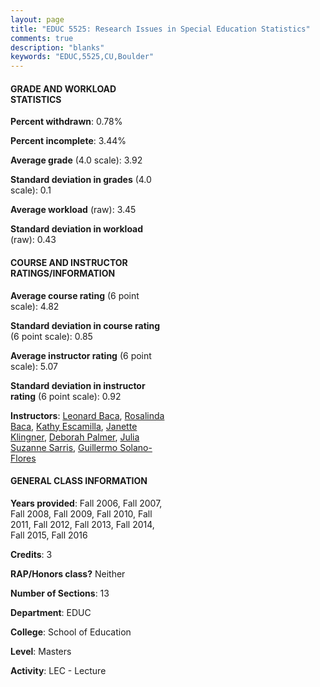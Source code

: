 ```yaml
---
layout: page
title: "EDUC 5525: Research Issues in Special Education Statistics"
comments: true
description: "blanks"
keywords: "EDUC,5525,CU,Boulder"
---
```

<head>
<script src="https://ajax.googleapis.com/ajax/libs/jquery/2.1.3/jquery.min.js"></script>
<script src="https://dl.dropboxusercontent.com/s/pc42nxpaw1ea4o9/highcharts.js?dl=0"></script>
<!-- <script src="../assets/js/highcharts.js"></script> -->
<style type="text/css">@font-face {
	font-family: "Bebas Neue";
	src: url(https://www.filehosting.org/file/details/544349/BebasNeue Regular.otf) format("opentype");
	}
	h1.Bebas { 
		font-family: "Bebas Neue", Verdana, Tahoma;
	}
</style>
</head>
<body>
	<div id="container" style="float: right; width: 45%; height: 88%; margin-left: 2.5%; margin-right: 2.5%;"></div>
	<script language="JavaScript">
		$(document).ready(function() {
		var chart = {type: 'column'};
		var title = {text: 'Grade Distribution'};
		var xAxis = {categories: ['A','B','C','D','F'],crosshair: true};
		var yAxis = {min: 0,title: {text: 'Percentage'}};
		var tooltip = {headerFormat: '<center><b><span style="font-size:20px">{point.key}</span></b></center>',
		               pointFormat: '<td style="padding:0"><b>{point.y:.1f}%</b></td>',
		               footerFormat: '</table>',shared: true,useHTML: true};
		var plotOptions = {column: {pointPadding: 0.0,borderWidth: 0}};  
		var credits = {enabled: false};var series= [{name: 'Percent',data: [94.39,5.31,0.0,0.0,0.3,]}];
		var json = {};
		json.chart = chart;
		json.title = title;
		json.tooltip = tooltip;
		json.xAxis = xAxis;
		json.yAxis = yAxis;  
		json.series = series;
		json.plotOptions = plotOptions;  
		json.credits = credits;
		$('#container').highcharts(json);
	});
	</script>
</body>
			   
#### GRADE AND WORKLOAD STATISTICS

**Percent withdrawn**: 0.78%

**Percent incomplete**: 3.44%

**Average grade** (4.0 scale): 3.92

**Standard deviation in grades** (4.0 scale): 0.1

**Average workload** (raw): 3.45

**Standard deviation in workload** (raw): 0.43

#### COURSE AND INSTRUCTOR RATINGS/INFORMATION

**Average course rating** (6 point scale): 4.82

**Standard deviation in course rating** (6 point scale): 0.85

**Average instructor rating** (6 point scale): 5.07

**Standard deviation in instructor rating** (6 point scale): 0.92

**Instructors**: <a href='../../instructors/Leonard_Baca'>Leonard Baca</a>, <a href='../../instructors/Rosalinda_Baca'>Rosalinda Baca</a>, <a href='../../instructors/Kathy_Escamilla'>Kathy Escamilla</a>, <a href='../../instructors/Janette_Klingner'>Janette Klingner</a>, <a href='../../instructors/Deborah_Palmer'>Deborah Palmer</a>, <a href='../../instructors/Julia_Suzanne_Sarris'>Julia Suzanne Sarris</a>, <a href='../../instructors/Guillermo_Solano-Flores'>Guillermo Solano-Flores</a>

#### GENERAL CLASS INFORMATION

**Years provided**: Fall 2006, Fall 2007, Fall 2008, Fall 2009, Fall 2010, Fall 2011, Fall 2012, Fall 2013, Fall 2014, Fall 2015, Fall 2016

**Credits**: 3

**RAP/Honors class?** Neither

**Number of Sections**: 13

**Department**: EDUC

**College**: School of Education

**Level**: Masters

**Activity**: LEC - Lecture

